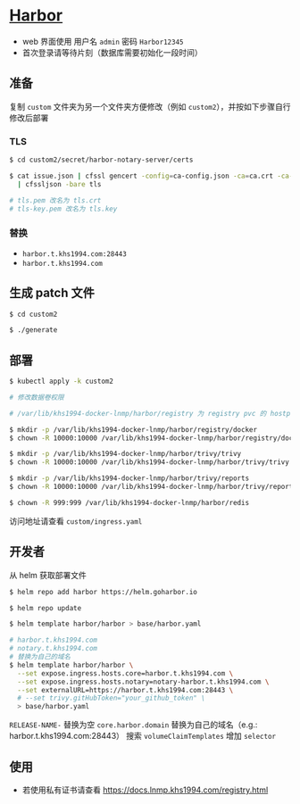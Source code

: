 # [Harbor](https://github.com/goharbor/harbor)

* web 界面使用 用户名 `admin` 密码 `Harbor12345`
* 首次登录请等待片刻（数据库需要初始化一段时间）

## 准备

复制 `custom` 文件夹为另一个文件夹方便修改（例如 `custom2`），并按如下步骤自行修改后部署

### TLS

```bash
$ cd custom2/secret/harbor-notary-server/certs

$ cat issue.json | cfssl gencert -config=ca-config.json -ca=ca.crt -ca-key=ca-key.pem -profile=harbor - \
  | cfssljson -bare tls

# tls.pem 改名为 tls.crt
# tls-key.pem 改名为 tls.key
```

### 替换

* `harbor.t.khs1994.com:28443`
* `harbor.t.khs1994.com`

## 生成 patch 文件

```bash
$ cd custom2

$ ./generate
```

## 部署

```bash
$ kubectl apply -k custom2

# 修改数据卷权限

# /var/lib/khs1994-docker-lnmp/harbor/registry 为 registry pvc 的 hostpath

$ mkdir -p /var/lib/khs1994-docker-lnmp/harbor/registry/docker
$ chown -R 10000:10000 /var/lib/khs1994-docker-lnmp/harbor/registry/docker

$ mkdir -p /var/lib/khs1994-docker-lnmp/harbor/trivy/trivy
$ chown -R 10000:10000 /var/lib/khs1994-docker-lnmp/harbor/trivy/trivy

$ mkdir -p /var/lib/khs1994-docker-lnmp/harbor/trivy/reports
$ chown -R 10000:10000 /var/lib/khs1994-docker-lnmp/harbor/trivy/reports

$ chown -R 999:999 /var/lib/khs1994-docker-lnmp/harbor/redis
```

访问地址请查看 `custom/ingress.yaml`

## 开发者

从 helm 获取部署文件

```bash
$ helm repo add harbor https://helm.goharbor.io

$ helm repo update

$ helm template harbor/harbor > base/harbor.yaml

# harbor.t.khs1994.com
# notary.t.khs1994.com
# 替换为自己的域名
$ helm template harbor/harbor \
  --set expose.ingress.hosts.core=harbor.t.khs1994.com \
  --set expose.ingress.hosts.notary=notary-harbor.t.khs1994.com \
  --set externalURL=https://harbor.t.khs1994.com:28443 \
  # --set trivy.gitHubToken="your_github_token" \
  > base/harbor.yaml
```

`RELEASE-NAME-` 替换为空
`core.harbor.domain` 替换为自己的域名（e.g.: harbor.t.khs1994.com:28443）
搜索 `volumeClaimTemplates` 增加 `selector`

## 使用

* 若使用私有证书请查看 https://docs.lnmp.khs1994.com/registry.html
